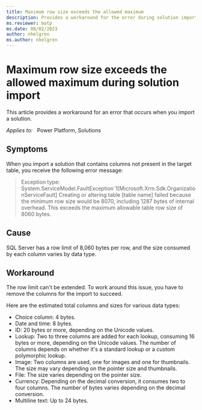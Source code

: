 ```yaml
---
title: Maximum row size exceeds the allowed maximum
description: Provides a workaround for the error during solution import - Maximum row size exceeds the allowed maximum.
ms.reviewer: matp
ms.date: 08/02/2023
author: nhelgren
ms.author: nhelgren
---
```

# Maximum row size exceeds the allowed maximum during solution import

This article provides a workaround for an error that occurs when you import a solution.

_Applies to:_ &nbsp; Power Platform, Solutions

## Symptoms

When you import a solution that contains columns not present in the target table, you receive the following error message:

> Exception type: System.ServiceModel.FaultException`1[Microsoft.Xrm.Sdk.OrganizationServiceFault]
Creating or altering table [table name] failed because the minimum row size would be 8070, including 1287 bytes of internal overhead. This exceeds the maximum allowable table row size of 8060 bytes.

## Cause

SQL Server has a row limit of 8,060 bytes per row, and the size consumed by each column varies by data type.

## Workaround

The row limit can't be extended. To work around this issue, you have to remove the columns for the import to succeed.

Here are the estimated total columns and sizes for various data types:

- Choice column: 4 bytes.
- Date and time: 8 bytes.
- ID: 20 bytes or more, depending on the Unicode values.
- Lookup: Two to three columns are added for each lookup, consuming 16 bytes or more, depending on the Unicode values. The number of columns depends on whether it's a standard lookup or a custom polymorphic lookup.
- Image: Two columns are used, one for images and one for thumbnails. The size may vary depending on the pointer size and thumbnails.
- File: The size varies depending on the pointer size.
- Currency: Depending on the decimal conversion, it consumes two to four columns. The number of bytes varies depending on the decimal conversion.
- Multiline text: Up to 24 bytes.
